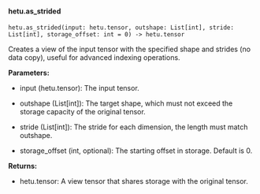 #### hetu.as_strided

```
hetu.as_strided(input: hetu.tensor, outshape: List[int], stride: List[int], storage_offset: int = 0) -> hetu.tensor
```

Creates a view of the input tensor with the specified shape and strides (no data copy), useful for advanced indexing operations.

**Parameters:**

* input (hetu.tensor): The input tensor.

* outshape (List[int]): The target shape, which must not exceed the storage capacity of the original tensor.

* stride (List[int]): The stride for each dimension, the length must match outshape.

* storage_offset (int, optional): The starting offset in storage. Default is 0.

**Returns:**

* hetu.tensor: A view tensor that shares storage with the original tensor.

